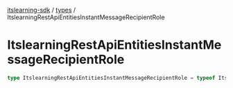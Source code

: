 [itslearning-sdk](../../modules.md) / [types](../index.md) / ItslearningRestApiEntitiesInstantMessageRecipientRole

# ItslearningRestApiEntitiesInstantMessageRecipientRole

```ts
type ItslearningRestApiEntitiesInstantMessageRecipientRole = typeof ItslearningRestApiEntitiesInstantMessageRecipientRole[keyof typeof ItslearningRestApiEntitiesInstantMessageRecipientRole];
```
